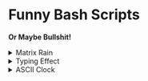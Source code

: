 # Funny Bash Scripts
**Or Maybe Bullshit!**

<details>
<summary>Matrix Rain</summary>

![Matrix GIF](https://github.com/MahdiMirshafiee/funny_bash/raw/main/gifs/matrix.gif)

</details>

<details>
<summary>Typing Effect</summary>

![Type GIF](https://github.com/MahdiMirshafiee/funny_bash/raw/main/gifs/type.gif)

</details>

<details>
<summary>ASCII Clock</summary>

![Clock GIF](https://github.com/MahdiMirshafiee/funny_bash/raw/main/gifs/clock.gif)

</details>
